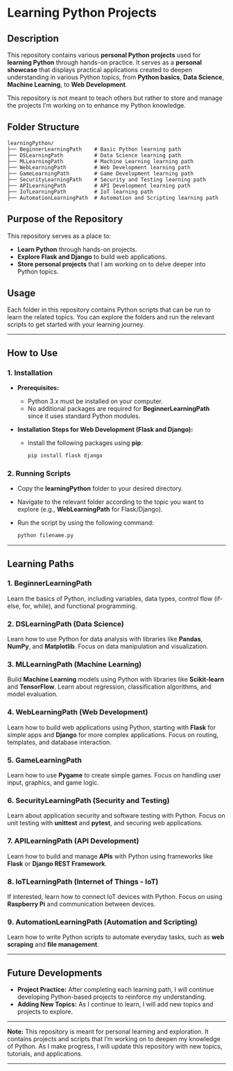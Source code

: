 # Learning Python Projects

## Description

This repository contains various **personal Python projects** used for **learning Python** through hands-on practice. It serves as a **personal showcase** that displays practical applications created to deepen understanding in various Python topics, from **Python basics**, **Data Science**, **Machine Learning**, to **Web Development**.

This repository is not meant to teach others but rather to store and manage the projects I’m working on to enhance my Python knowledge.

## Folder Structure

```
learningPython/
├── BeginnerLearningPath    # Basic Python learning path
├── DSLearningPath          # Data Science learning path
├── MLLearningPath          # Machine Learning learning path
├── WebLearningPath         # Web Development learning path
├── GameLearningPath        # Game Development learning path
├── SecurityLearningPath    # Security and Testing learning path
├── APILearningPath         # API Development learning path
├── IoTLearningPath         # IoT learning path
├── AutomationLearningPath  # Automation and Scripting learning path
```

## Purpose of the Repository

This repository serves as a place to:

* **Learn Python** through hands-on projects.
* **Explore Flask and Django** to build web applications.
* **Store personal projects** that I am working on to delve deeper into Python topics.

## Usage

Each folder in this repository contains Python scripts that can be run to learn the related topics. You can explore the folders and run the relevant scripts to get started with your learning journey.

---

## How to Use

### 1. **Installation**

* **Prerequisites:**

  * Python 3.x must be installed on your computer.
  * No additional packages are required for **BeginnerLearningPath** since it uses standard Python modules.
* **Installation Steps for Web Development (Flask and Django):**

  * Install the following packages using **pip**:

    ```bash
    pip install flask django
    ```

### 2. **Running Scripts**

* Copy the **learningPython** folder to your desired directory.
* Navigate to the relevant folder according to the topic you want to explore (e.g., **WebLearningPath** for Flask/Django).
* Run the script by using the following command:

  ```bash
  python filename.py
  ```

---

## Learning Paths

### **1. BeginnerLearningPath**

Learn the basics of Python, including variables, data types, control flow (if-else, for, while), and functional programming.

### **2. DSLearningPath (Data Science)**

Learn how to use Python for data analysis with libraries like **Pandas**, **NumPy**, and **Matplotlib**. Focus on data manipulation and visualization.

### **3. MLLearningPath (Machine Learning)**

Build **Machine Learning** models using Python with libraries like **Scikit-learn** and **TensorFlow**. Learn about regression, classification algorithms, and model evaluation.

### **4. WebLearningPath (Web Development)**

Learn how to build web applications using Python, starting with **Flask** for simple apps and **Django** for more complex applications. Focus on routing, templates, and database interaction.

### **5. GameLearningPath**

Learn how to use **Pygame** to create simple games. Focus on handling user input, graphics, and game logic.

### **6. SecurityLearningPath (Security and Testing)**

Learn about application security and software testing with Python. Focus on unit testing with **unittest** and **pytest**, and securing web applications.

### **7. APILearningPath (API Development)**

Learn how to build and manage **APIs** with Python using frameworks like **Flask** or **Django REST Framework**.

### **8. IoTLearningPath (Internet of Things - IoT)**

If interested, learn how to connect IoT devices with Python. Focus on using **Raspberry Pi** and communication between devices.

### **9. AutomationLearningPath (Automation and Scripting)**

Learn how to write Python scripts to automate everyday tasks, such as **web scraping** and **file management**.

---

## Future Developments

* **Project Practice:** After completing each learning path, I will continue developing Python-based projects to reinforce my understanding.
* **Adding New Topics:** As I continue to learn, I will add new topics and projects to explore.

---

**Note:**
This repository is meant for personal learning and exploration. It contains projects and scripts that I’m working on to deepen my knowledge of Python. As I make progress, I will update this repository with new topics, tutorials, and applications.

---
